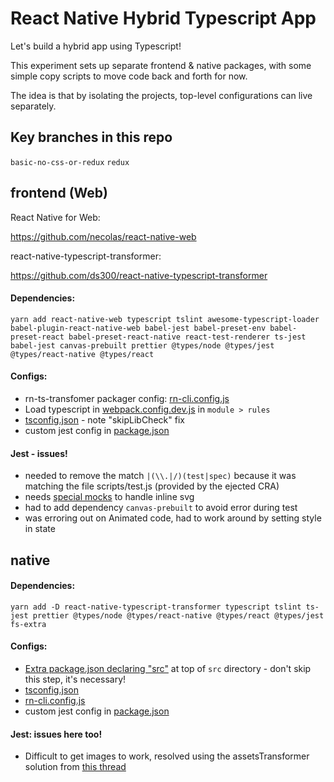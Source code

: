 # React Native Hybrid Typescript App

Let's build a hybrid app using Typescript!

This experiment sets up separate frontend & native packages, with some simple copy scripts to move code back and forth for now.

The idea is that by isolating the projects, top-level configurations can live separately.

## Key branches in this repo

`basic-no-css-or-redux`
`redux`

## frontend (Web)

React Native for Web:

https://github.com/necolas/react-native-web

react-native-typescript-transformer:

https://github.com/ds300/react-native-typescript-transformer

#### Dependencies:

`yarn add react-native-web typescript tslint awesome-typescript-loader babel-plugin-react-native-web babel-jest babel-preset-env babel-preset-react babel-preset-react-native react-test-renderer ts-jest babel-jest canvas-prebuilt prettier @types/node @types/jest @types/react-native @types/react`

#### Configs:

- rn-ts-transfomer packager config: [rn-cli.config.js](packages/frontend/rn-cli.config.js)
- Load typescript in [webpack.config.dev.js](packages/frontend/webpack.config.dev.js) in `module > rules`
- [tsconfig.json](packages/frontend/tsconfig.json) - note "skipLibCheck" fix
- custom jest config in [package.json](packages/frontend/package.json)

#### Jest - issues!

- needed to remove the match `|(\\.|/)(test|spec)` because it was matching the file scripts/test.js (provided by the ejected CRA)
- needs [special mocks](https://facebook.github.io/jest/docs/en/webpack.html) to handle inline svg
- had to add dependency `canvas-prebuilt` to avoid error during test
- was erroring out on Animated code, had to work around by setting style in state

## native

#### Dependencies:

`yarn add -D react-native-typescript-transformer typescript tslint ts-jest prettier @types/node @types/react-native @types/react @types/jest fs-extra`

#### Configs:

- [Extra package.json declaring "src"](packages/native/src/package.json) at top of `src` directory - don't skip this step, it's necessary!
- [tsconfig.json](packages/native/tsconfig.json)
- [rn-cli.config.js](packages/native/rn-cli.config.js)
- custom jest config in [package.json](packages/native/package.json)


#### Jest: issues here too!

- Difficult to get images to work, resolved using the assetsTransformer solution from [this thread](https://github.com/facebook/jest/issues/2663)
